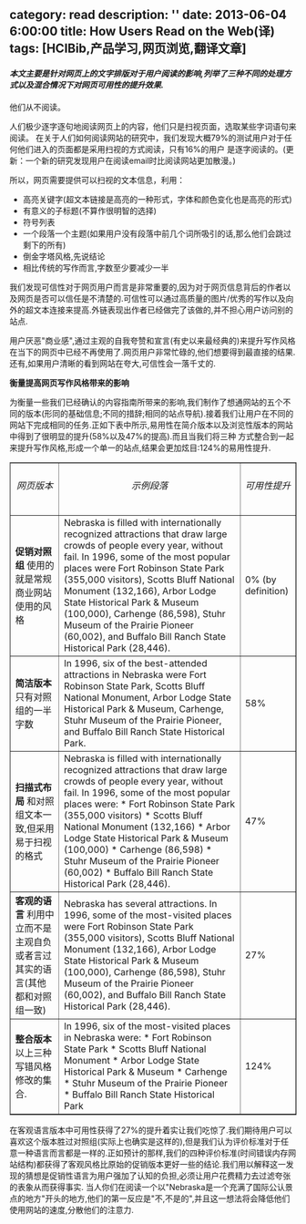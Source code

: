 category: read
description: ''
date: 2013-06-04 6:00:00
title: How Users Read on the Web(译)
tags: [HCIBib,产品学习,网页浏览,翻译文章]
---

<h4><em>本文主要是针对网页上的文字排版对于用户阅读的影响,列举了三种不同的处理方式以及混合情况下对网页可用性的提升效果.</em></h4>
他们从不阅读。

人们极少逐字逐句地阅读网页上的内容，他们只是扫视页面，选取某些字词语句来阅读。 在关于人们如何阅读网站的研究中，我们发现大概79%的测试用户对于任何他们进入的页面都是采用扫视的方式阅读，只有16%的用户 是逐字阅读的。(更新：一个新的研究发现用户在阅读email时比阅读网站更加散漫。)

所以，网页需要提供可以扫视的文本信息，利用：
<ul>
	<li>高亮关键字(超文本链接是高亮的一种形式，字体和颜色变化也是高亮的形式)</li>
	<li>有意义的子标题(不算作很明智的选择)</li>
	<li>符号列表</li>
	<li>一个段落一个主题(如果用户没有段落中前几个词所吸引的话,那么他们会跳过剩下的所有)</li>
	<li>倒金字塔风格,先说结论</li>
	<li>相比传统的写作而言,字数至少要减少一半</li>
</ul>
我们发现可信性对于网页用户而言是非常重要的,因为对于网页信息背后的作者以及网页是否可以信任是不清楚的.可信性可以通过高质量的图片/优秀的写作以及向外的超文本连接来提高.外链表现出作者已经做完了该做的,并不担心用户访问别的站点.

用户厌恶"商业感",通过主观的自我夸赞和宣言(有史以来最经典的)来提升写作风格在当下的网页中已经不再使用了.网页用户非常忙碌的,他们想要得到最直接的结果.还有,如果用户清晰的看到网站在夸大,可信性会一落千丈的.

<strong>衡量提高网页写作风格带来的影响</strong>

为衡量一些我们已经确认的内容指南所带来的影响,我们制作了想通网站的五个不同的版本(形同的基础信息;不同的措辞;相同的站点导航).接着我们让用户在不同的网站下完成相同的任务.正如下表中所示,易用性在简介版本以及浏览性版本的网站中得到了很明显的提升(58%以及47%的提高).而且当我们将三种 方式整合到一起来提升写作风格,形成一个单一的站点,结果会更加炫目:124%的易用性提升.
<table border="solid">
<tbody>
<tr>
<th>
<h6>网页版本</h6>
</th>
<th>
<h6>示例段落</h6>
</th>
<th>
<h6>可用性提升</h6>
</th>
</tr>
<tr>
<td><strong>促销对照组</strong> 使用的就是常规商业网站使用的风格</td>
<td>Nebraska is filled with internationally recognized attractions that draw large crowds of people every year, without fail. In 1996, some of the most popular places were Fort Robinson State Park (355,000 visitors), Scotts Bluff National Monument (132,166), Arbor Lodge State Historical Park &amp; Museum (100,000), Carhenge (86,598), Stuhr Museum of the Prairie Pioneer (60,002), and Buffalo Bill Ranch State Historical Park (28,446).</td>
<td>0% (by definition)</td>
</tr>
<tr>
<td><strong>简洁版本</strong>只有对照组的一半字数</td>
<td>In 1996, six of the best-attended attractions in Nebraska were Fort Robinson State Park, Scotts Bluff National Monument, Arbor Lodge State Historical Park &amp; Museum, Carhenge, Stuhr Museum of the Prairie Pioneer, and Buffalo Bill Ranch State Historical Park.</td>
<td>58%</td>
</tr>
<tr>
<td><strong>扫描式布局</strong> 和对照组文本一致,但采用易于扫视的格式</td>
<td>Nebraska is filled with internationally recognized attractions that draw large crowds of people every year, without fail. In 1996, some of the most popular places were:
* Fort Robinson State Park (355,000 visitors)
* Scotts Bluff National Monument (132,166)
* Arbor Lodge State Historical Park &amp; Museum (100,000)
* Carhenge (86,598)
* Stuhr Museum of the Prairie Pioneer (60,002)
* Buffalo Bill Ranch State Historical Park (28,446).</td>
<td>47%</td>
</tr>
<tr>
<td><strong>客观的语言</strong> 利用中立而不是主观自负或者言过其实的语言(其他都和对照组一致)</td>
<td>Nebraska has several attractions. In 1996, some of the most-visited places were Fort Robinson State Park (355,000 visitors), Scotts Bluff National Monument (132,166), Arbor Lodge State Historical Park &amp; Museum (100,000), Carhenge (86,598), Stuhr Museum of the Prairie Pioneer (60,002), and Buffalo Bill Ranch State Historical Park (28,446).</td>
<td>27%</td>
</tr>
<tr>
<td><strong>整合版本</strong>以上三种写错风格修改的集合.</td>
<td>In 1996, six of the most-visited places in Nebraska were:
* Fort Robinson State Park
* Scotts Bluff National Monument
* Arbor Lodge State Historical Park &amp; Museum
* Carhenge
* Stuhr Museum of the Prairie Pioneer
* Buffalo Bill Ranch State Historical Park</td>
<td>124%</td>
</tr>
</tbody>
</table>
在客观语言版本中可用性获得了27%的提升着实让我们吃惊了.我们期待用户可以喜欢这个版本胜过对照组(实际上也确实是这样的),但是我们认为评价标准对于任意一种语言而言都是一样的.正如预计的那样,我们的四种评价标准(时间错误内存网站结构)都获得了客观风格比原始的促销版本更好一些的结论.我们用以解释这一发现的猜想是促销性语言为用户强加了认知的负担,必须让用户花费精力去过滤夸张的表象从而获得事实. 当人你们在阅读一个以"Nebraska是一个充满了国际公认景点的地方"开头的地方,他们的第一反应是"不,不是的",并且这一想法将会降低他们使用网站的速度,分散他们的注意力.
